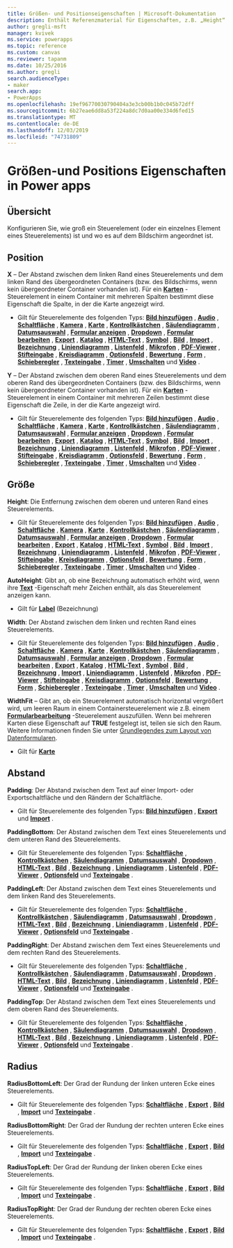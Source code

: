 ```yaml
---
title: Größen- und Positionseigenschaften | Microsoft-Dokumentation
description: Enthält Referenzmaterial für Eigenschaften, z.B. „Height“ und „Width“.
author: gregli-msft
manager: kvivek
ms.service: powerapps
ms.topic: reference
ms.custom: canvas
ms.reviewer: tapanm
ms.date: 10/25/2016
ms.author: gregli
search.audienceType:
- maker
search.app:
- PowerApps
ms.openlocfilehash: 19ef96770030790404a3e3cb00b1b0c045b72dff
ms.sourcegitcommit: 6b27eae6dd8a53f224a8dc7d0aa00e334d6fed15
ms.translationtype: MT
ms.contentlocale: de-DE
ms.lasthandoff: 12/03/2019
ms.locfileid: "74731809"
---
```

# <a name="size-and-location-properties-in-power-apps"></a>Größen-und Positions Eigenschaften in Power apps
## <a name="overview"></a>Übersicht
Konfigurieren Sie, wie groß ein Steuerelement (oder ein einzelnes Element eines Steuerelements) ist und wo es auf dem Bildschirm angeordnet ist.

## <a name="position"></a>Position
**X** – Der Abstand zwischen dem linken Rand eines Steuerelements und dem linken Rand des übergeordneten Containers (bzw. des Bildschirms, wenn kein übergeordneter Container vorhanden ist). Für ein **[Karten](control-card.md)** -Steuerelement in einem Container mit mehreren Spalten bestimmt diese Eigenschaft die Spalte, in der die Karte angezeigt wird.

* Gilt für Steuerelemente des folgenden Typs: **[Bild hinzufügen](control-add-picture.md)** , **[Audio](control-audio-video.md)** , **[Schaltfläche](control-button.md)** , **[Kamera](control-camera.md)** , **[Karte](control-card.md)** , **[Kontrollkästchen](control-check-box.md)** , **[Säulendiagramm](control-column-line-chart.md)** , **[Datumsauswahl](control-date-picker.md)** , **[Formular anzeigen](control-form-detail.md)** , **[Dropdown](control-drop-down.md)** , **[Formular bearbeiten](control-form-detail.md)** , **[Export](control-export-import.md)** , **[Katalog](control-gallery.md)** , **[HTML-Text](control-html-text.md)** , **[Symbol](control-shapes-icons.md)** , **[Bild](control-image.md)** , **[Import](control-export-import.md)** , **[Bezeichnung](control-text-box.md)** , **[Liniendiagramm](control-column-line-chart.md)** , **[Listenfeld](control-list-box.md)** , **[Mikrofon](control-microphone.md)** , **[PDF-Viewer](control-pdf-viewer.md)** , **[Stifteingabe](control-pen-input.md)** , **[Kreisdiagramm](control-pie-chart.md)** , **[Optionsfeld](control-radio.md)** , **[Bewertung](control-rating.md)** , **[Form](control-shapes-icons.md)** , **[Schieberegler](control-slider.md)** , **[Texteingabe](control-text-input.md)** , **[Timer](control-timer.md)** , **[Umschalten](control-toggle.md)** und **[Video](control-audio-video.md)** .

**Y** – Der Abstand zwischen dem oberen Rand eines Steuerelements und dem oberen Rand des übergeordneten Containers (bzw. des Bildschirms, wenn kein übergeordneter Container vorhanden ist). Für ein **[Karten](control-card.md)** -Steuerelement in einem Container mit mehreren Zeilen bestimmt diese Eigenschaft die Zeile, in der die Karte angezeigt wird.

* Gilt für Steuerelemente des folgenden Typs: **[Bild hinzufügen](control-add-picture.md)** , **[Audio](control-audio-video.md)** , **[Schaltfläche](control-button.md)** , **[Kamera](control-camera.md)** , **[Karte](control-card.md)** , **[Kontrollkästchen](control-check-box.md)** , **[Säulendiagramm](control-column-line-chart.md)** , **[Datumsauswahl](control-date-picker.md)** , **[Formular anzeigen](control-form-detail.md)** , **[Dropdown](control-drop-down.md)** , **[Formular bearbeiten](control-form-detail.md)** , **[Export](control-export-import.md)** , **[Katalog](control-gallery.md)** , **[HTML-Text](control-html-text.md)** , **[Symbol](control-shapes-icons.md)** , **[Bild](control-image.md)** , **[Import](control-export-import.md)** , **[Bezeichnung](control-text-box.md)** , **[Liniendiagramm](control-column-line-chart.md)** , **[Listenfeld](control-list-box.md)** , **[Mikrofon](control-microphone.md)** , **[PDF-Viewer](control-pdf-viewer.md)** , **[Stifteingabe](control-pen-input.md)** , **[Kreisdiagramm](control-pie-chart.md)** , **[Optionsfeld](control-radio.md)** , **[Bewertung](control-rating.md)** , **[Form](control-shapes-icons.md)** , **[Schieberegler](control-slider.md)** , **[Texteingabe](control-text-input.md)** , **[Timer](control-timer.md)** , **[Umschalten](control-toggle.md)** und **[Video](control-audio-video.md)** .

## <a name="size"></a>Größe
**Height**: Die Entfernung zwischen dem oberen und unteren Rand eines Steuerelements.

* Gilt für Steuerelemente des folgenden Typs: **[Bild hinzufügen](control-add-picture.md)** , **[Audio](control-audio-video.md)** , **[Schaltfläche](control-button.md)** , **[Kamera](control-camera.md)** , **[Karte](control-card.md)** , **[Kontrollkästchen](control-check-box.md)** , **[Säulendiagramm](control-column-line-chart.md)** , **[Datumsauswahl](control-date-picker.md)** , **[Formular anzeigen](control-form-detail.md)** , **[Dropdown](control-drop-down.md)** , **[Formular bearbeiten](control-form-detail.md)** , **[Export](control-export-import.md)** , **[Katalog](control-gallery.md)** , **[HTML-Text](control-html-text.md)** , **[Symbol](control-shapes-icons.md)** , **[Bild](control-image.md)** , **[Import](control-export-import.md)** , **[Bezeichnung](control-text-box.md)** , **[Liniendiagramm](control-column-line-chart.md)** , **[Listenfeld](control-list-box.md)** , **[Mikrofon](control-microphone.md)** , **[PDF-Viewer](control-pdf-viewer.md)** , **[Stifteingabe](control-pen-input.md)** , **[Kreisdiagramm](control-pie-chart.md)** , **[Optionsfeld](control-radio.md)** , **[Bewertung](control-rating.md)** , **[Form](control-shapes-icons.md)** , **[Schieberegler](control-slider.md)** , **[Texteingabe](control-text-input.md)** , **[Timer](control-timer.md)** , **[Umschalten](control-toggle.md)** und **[Video](control-audio-video.md)** .

**AutoHeight**: Gibt an, ob eine Bezeichnung automatisch erhöht wird, wenn ihre **[Text](properties-core.md)** -Eigenschaft mehr Zeichen enthält, als das Steuerelement anzeigen kann.  

* Gilt für **[Label](control-text-box.md)** (Bezeichnung)

**Width**: Der Abstand zwischen dem linken und rechten Rand eines Steuerelements.

* Gilt für Steuerelemente des folgenden Typs: **[Bild hinzufügen](control-add-picture.md)** , **[Audio](control-audio-video.md)** , **[Schaltfläche](control-button.md)** , **[Kamera](control-camera.md)** , **[Karte](control-card.md)** , **[Kontrollkästchen](control-check-box.md)** , **[Säulendiagramm](control-column-line-chart.md)** , **[Datumsauswahl](control-date-picker.md)** , **[Formular anzeigen](control-form-detail.md)** , **[Dropdown](control-drop-down.md)** , **[Formular bearbeiten](control-form-detail.md)** , **[Export](control-export-import.md)** , **[Katalog](control-gallery.md)** , **[HTML-Text](control-html-text.md)** , **[Symbol](control-shapes-icons.md)** , **[Bild](control-image.md)** , **[Bezeichnung](control-text-box.md)** , **[Import](control-export-import.md)** , **[Liniendiagramm](control-column-line-chart.md)** , **[Listenfeld](control-list-box.md)** , **[Mikrofon](control-microphone.md)** , **[PDF-Viewer](control-pdf-viewer.md)** , **[Stifteingabe](control-pen-input.md)** , **[Kreisdiagramm](control-pie-chart.md)** , **[Optionsfeld](control-radio.md)** , **[Bewertung](control-rating.md)** , **[Form](control-shapes-icons.md)** , **[Schieberegler](control-slider.md)** , **[Texteingabe](control-text-input.md)** , **[Timer](control-timer.md)** , **[Umschalten](control-toggle.md)** und **[Video](control-audio-video.md)** .

**WidthFit** – Gibt an, ob ein Steuerelement automatisch horizontal vergrößert wird, um leeren Raum in einem Containersteuerelement wie z.B. einem **[Formularbearbeitung](control-form-detail.md)** -Steuerelement auszufüllen. Wenn bei mehreren Karten diese Eigenschaft auf **TRUE** festgelegt ist, teilen sie sich den Raum. Weitere Informationen finden Sie unter [Grundlegendes zum Layout von Datenformularen](../working-with-form-layout.md).

* Gilt für **[Karte](control-card.md)**

## <a name="padding"></a>Abstand
**Padding**: Der Abstand zwischen dem Text auf einer Import- oder Exportschaltfläche und den Rändern der Schaltfläche.

* Gilt für Steuerelemente des folgenden Typs: **[Bild hinzufügen](control-add-picture.md)** , **[Export](control-export-import.md)** und **[Import](control-export-import.md)** .

**PaddingBottom**: Der Abstand zwischen dem Text eines Steuerelements und dem unteren Rand des Steuerelements.

* Gilt für Steuerelemente des folgenden Typs: **[Schaltfläche](control-button.md)** , **[Kontrollkästchen](control-check-box.md)** , **[Säulendiagramm](control-column-line-chart.md)** , **[Datumsauswahl](control-date-picker.md)** , **[Dropdown](control-drop-down.md)** , **[HTML-Text](control-html-text.md)** , **[Bild](control-image.md)** , **[Bezeichnung](control-text-box.md)** , **[Liniendiagramm](control-column-line-chart.md)** , **[Listenfeld](control-list-box.md)** , **[PDF-Viewer](control-pdf-viewer.md)** , **[Optionsfeld](control-radio.md)** und **[Texteingabe](control-text-input.md)** .

**PaddingLeft**: Der Abstand zwischen dem Text eines Steuerelements und dem linken Rand des Steuerelements.

* Gilt für Steuerelemente des folgenden Typs: **[Schaltfläche](control-button.md)** , **[Kontrollkästchen](control-check-box.md)** , **[Säulendiagramm](control-column-line-chart.md)** , **[Datumsauswahl](control-date-picker.md)** , **[Dropdown](control-drop-down.md)** , **[HTML-Text](control-html-text.md)** , **[Bild](control-image.md)** , **[Bezeichnung](control-text-box.md)** , **[Liniendiagramm](control-column-line-chart.md)** , **[Listenfeld](control-list-box.md)** , **[PDF-Viewer](control-pdf-viewer.md)** , **[Optionsfeld](control-radio.md)** und **[Texteingabe](control-text-input.md)** .

**PaddingRight**: Der Abstand zwischen dem Text eines Steuerelements und dem rechten Rand des Steuerelements.

* Gilt für Steuerelemente des folgenden Typs: **[Schaltfläche](control-button.md)** , **[Kontrollkästchen](control-check-box.md)** , **[Säulendiagramm](control-column-line-chart.md)** , **[Datumsauswahl](control-date-picker.md)** , **[Dropdown](control-drop-down.md)** , **[HTML-Text](control-html-text.md)** , **[Bild](control-image.md)** , **[Bezeichnung](control-text-box.md)** , **[Liniendiagramm](control-column-line-chart.md)** , **[Listenfeld](control-list-box.md)** , **[PDF-Viewer](control-pdf-viewer.md)** , **[Optionsfeld](control-radio.md)** und **[Texteingabe](control-text-input.md)** .

**PaddingTop**: Der Abstand zwischen dem Text eines Steuerelements und dem oberen Rand des Steuerelements.

* Gilt für Steuerelemente des folgenden Typs: **[Schaltfläche](control-button.md)** , **[Kontrollkästchen](control-check-box.md)** , **[Säulendiagramm](control-column-line-chart.md)** , **[Datumsauswahl](control-date-picker.md)** , **[Dropdown](control-drop-down.md)** , **[HTML-Text](control-html-text.md)** , **[Bild](control-image.md)** , **[Bezeichnung](control-text-box.md)** , **[Liniendiagramm](control-column-line-chart.md)** , **[Listenfeld](control-list-box.md)** , **[PDF-Viewer](control-pdf-viewer.md)** , **[Optionsfeld](control-radio.md)** und **[Texteingabe](control-text-input.md)** .

## <a name="radius"></a>Radius
**RadiusBottomLeft**: Der Grad der Rundung der linken unteren Ecke eines Steuerelements.

* Gilt für Steuerelemente des folgenden Typs: **[Schaltfläche](control-button.md)** , **[Export](control-export-import.md)** , **[Bild](control-image.md)** , **[Import](control-export-import.md)** und **[Texteingabe](control-text-input.md)** .

**RadiusBottomRight**: Der Grad der Rundung der rechten unteren Ecke eines Steuerelements.

* Gilt für Steuerelemente des folgenden Typs: **[Schaltfläche](control-button.md)** , **[Export](control-export-import.md)** , **[Bild](control-image.md)** , **[Import](control-export-import.md)** und **[Texteingabe](control-text-input.md)** .

**RadiusTopLeft**: Der Grad der Rundung der linken oberen Ecke eines Steuerelements.

* Gilt für Steuerelemente des folgenden Typs: **[Schaltfläche](control-button.md)** , **[Export](control-export-import.md)** , **[Bild](control-image.md)** , **[Import](control-export-import.md)** und **[Texteingabe](control-text-input.md)** .

**RadiusTopRight**: Der Grad der Rundung der rechten oberen Ecke eines Steuerelements.

* Gilt für Steuerelemente des folgenden Typs: **[Schaltfläche](control-button.md)** , **[Export](control-export-import.md)** , **[Bild](control-image.md)** , **[Import](control-export-import.md)** und **[Texteingabe](control-text-input.md)** .

